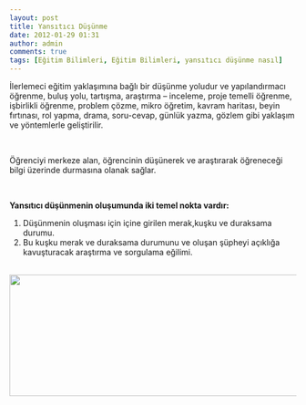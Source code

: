 ```yaml
---
layout: post
title: Yansıtıcı Düşünme
date: 2012-01-29 01:31
author: admin
comments: true
tags: [Eğitim Bilimleri, Eğitim Bilimleri, yansıtıcı düşünme nasıl]
---
```

İlerlemeci eğitim yaklaşımına bağlı bir düşünme yoludur ve yapılandırmacı öğrenme, buluş yolu, tartışma, araştırma – inceleme, proje temelli öğrenme, işbirlikli öğrenme, problem çözme, mikro öğretim, kavram haritası, beyin fırtınası, rol yapma, drama, soru-cevap, günlük yazma, gözlem gibi yaklaşım ve yöntemlerle geliştirilir.

&nbsp;

Öğrenciyi merkeze alan, öğrencinin düşünerek ve araştırarak öğreneceği bilgi üzerinde durmasına olanak sağlar.

&nbsp;
<div>
<div><strong>Yansıtıcı düşünmenin oluşumunda iki temel nokta vardır:</strong></div>
<div>
<ol>
	<li>Düşünmenin oluşması için içine girilen merak,kuşku ve duraksama durumu.</li>
	<li>Bu kuşku merak ve duraksama durumunu ve oluşan şüpheyi açıklığa kavuşturacak araştırma ve sorgulama eğilimi.</li>
</ol>
</div>
<div> <a href="http://www.egitimvaktim.com/dosyalar/2012/01/Yansıtıcı-Düşünme.png"><img class="alignleft size-full wp-image-1966" title="Yansıtıcı Düşünme" src="http://www.egitimvaktim.com/dosyalar/2012/01/Yansıtıcı-Düşünme.png" alt="" width="609" height="213" /></a></div>
</div>

